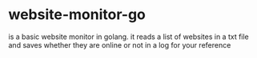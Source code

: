 # website-monitor-go
is a basic website monitor in golang. it reads a list of websites in a txt file and saves whether they are online or not in a log for your reference

